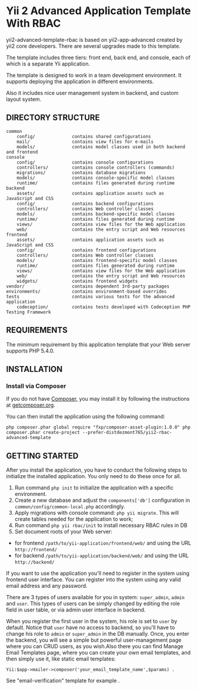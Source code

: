 Yii 2 Advanced Application Template With RBAC
===================================

yii2-advanced-template-rbac is based on yii2-app-advanced created by yii2 core developers. There are several upgrades made to this template.

The template includes three tiers: front end, back end, and console, each of which
is a separate Yii application.

The template is designed to work in a team development environment. It supports
deploying the application in different environments.

Also it includes nice user management system in backend, and custom layout system.


DIRECTORY STRUCTURE
-------------------

```
common
    config/              contains shared configurations
    mail/                contains view files for e-mails
    models/              contains model classes used in both backend and frontend
console
    config/              contains console configurations
    controllers/         contains console controllers (commands)
    migrations/          contains database migrations
    models/              contains console-specific model classes
    runtime/             contains files generated during runtime
backend
    assets/              contains application assets such as JavaScript and CSS
    config/              contains backend configurations
    controllers/         contains Web controller classes
    models/              contains backend-specific model classes
    runtime/             contains files generated during runtime
    views/               contains view files for the Web application
    web/                 contains the entry script and Web resources
frontend
    assets/              contains application assets such as JavaScript and CSS
    config/              contains frontend configurations
    controllers/         contains Web controller classes
    models/              contains frontend-specific model classes
    runtime/             contains files generated during runtime
    views/               contains view files for the Web application
    web/                 contains the entry script and Web resources
    widgets/             contains frontend widgets
vendor/                  contains dependent 3rd-party packages
environments/            contains environment-based overrides
tests                    contains various tests for the advanced application
    codeception/         contains tests developed with Codeception PHP Testing Framework
```


REQUIREMENTS
------------

The minimum requirement by this application template that your Web server supports PHP 5.4.0.


INSTALLATION
------------

### Install via Composer

If you do not have [Composer](http://getcomposer.org/), you may install it by following the instructions
at [getcomposer.org](http://getcomposer.org/doc/00-intro.md#installation-nix).

You can then install the application using the following command:

    php composer.phar global require "fxp/composer-asset-plugin:1.0.0" php
    composer.phar create-project --prefer-distdezmont765/yii2-rbac-advanced-template


GETTING STARTED
---------------

After you install the application, you have to conduct the following steps to initialize
the installed application. You only need to do these once for all.

1. Run command `php init` to initialize the application with a specific environment.
2. Create a new database and adjust the `components['db']` configuration in `common/config/common-local.php` accordingly.
3. Apply migrations with console command: 
   `php yii migrate`. This will create tables needed for the application to work;
4. Run command `php yii rbac/init` to install necessary RBAC rules in DB
4. Set document roots of your Web server:

- for frontend `/path/to/yii-application/frontend/web/` and using the URL `http://frontend/`
- for backend `/path/to/yii-application/backend/web/` and using the URL `http://backend/`

If you want to use the application you'll need to register in the system using frontend user interface. 
You can register into the system using any valid email address and any password.

There are 3 types of users available for you in system: `super_admin`, `admin` and `user`.
This types of users can be simply changed by editing the role field in user table, or via admin user interface in backend.

When you register the first user in the system, his role is set to `user` by default.
Notice that `user` have no access to backend, so you'll have to change his role to `admin` or `super_admin` in the DB manually.
Once, you enter the backend, you will see a simple but powerful user-management page where you can CRUD users, as you wish.Also there you can find Manage Email Templates page, where you can create your own email templates, and then simply use it, like static email templates: 

    Yii:$app->mailer->composer('your_email_template_name',$params) .

See "email-verification" template for example . 



